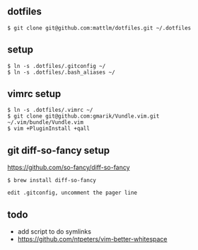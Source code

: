 dotfiles
---------

    $ git clone git@github.com:mattlm/dotfiles.git ~/.dotfiles

## setup

    $ ln -s .dotfiles/.gitconfig ~/
    $ ln -s .dotfiles/.bash_aliases ~/

## vimrc setup

    $ ln -s .dotfiles/.vimrc ~/
    $ git clone git@github.com:gmarik/Vundle.vim.git ~/.vim/bundle/Vundle.vim
    $ vim +PluginInstall +qall

## git diff-so-fancy setup

https://github.com/so-fancy/diff-so-fancy

    $ brew install diff-so-fancy

    edit .gitconfig, uncomment the pager line

## todo
* add script to do symlinks
* https://github.com/ntpeters/vim-better-whitespace
